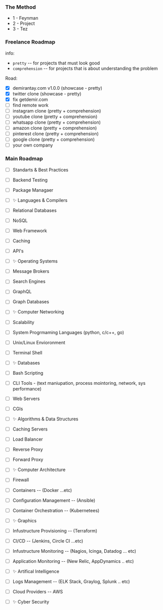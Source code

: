 ### The Method

- 1 - Feynman
- 2 - Project
- 3 - Tez

### Freelance Roadmap

info:
  - `pretty` -- for projects that must look good
  - `comprehension` -- for projects that is about understanding the problem


Road:
- [x] demirantay.com v1.0.0  (showcase - pretty)
- [x] twitter clone  (showcase - pretty)
- [x] fix getdemir.com
- [ ] find remote work
- [ ] instagram clone (pretty + comprehension)
- [ ] youtube clone  (pretty + comprehension) 
- [ ] whatsapp clone  (pretty + comprehension)
- [ ] amazon clone  (pretty + comprehension)
- [ ] pinterest clone  (pretty + comprehension)
- [ ] google clone  (pretty + comprehension)
- [ ] your own company

### Main Roadmap

- [ ] Standarts & Best Practices
- [ ] Backend Testing
- [ ] Package Managaer
- [ ] ✨ Languages & Compilers
- [ ] Relational Databases
- [ ] NoSQL
- [ ] Web Framework
- [ ] Caching
- [ ] API's
- [ ] ✨ Operating Systems
- [ ] Message Brokers
- [ ] Search Engines
- [ ] GraphQL
- [ ] Graph Databases
- [ ] ✨ Computer Networking
- [ ] Scalability
- [ ] System Progrmaming Languages (python, c/c++, go)
- [ ] Unix/Linux Envioronment
- [ ] Terminal Shell
- [ ] ✨ Databases
- [ ] Bash Scripting
- [ ] CLI Tools - (text maniupation, process mointoring, network, sys performance)
- [ ] Web Servers
- [ ] CGIs
- [ ] ✨ Algorithms & Data Structures
- [ ] Caching Servers
- [ ] Load Balancer
- [ ] Reverse Proxy
- [ ] Forward Proxy
- [ ] ✨ Computer Architecture
- [ ] Firewall
- [ ] Containers -- (Docker ...etc)
- [ ] Configuration Management -- (Ansible)
- [ ] Container Orchestration -- (Kubernetees)
- [ ] ✨ Graphics
- [ ] Infustructure Provisioning -- (Terraform)
- [ ] CI/CD -- (Jenkins, Circle CI ...etc)
- [ ] Infustructure Monitoring -- (Nagios, Icinga, Datadog ... etc)
- [ ] Application Monitoring -- (New Relic, AppDynamics .. etc)
- [ ] ✨ Artifical Intelligence
- [ ] Logs Management -- (ELK Stack, Graylog, Splunk .. etc)
- [ ] Cloud Providers -- AWS
- [ ] ✨ Cyber Security

